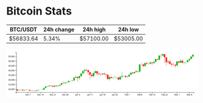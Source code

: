 # Bitcoin Stats

BTC/USDT|24h change|24h high|24h low|
|---|---|---|---|
|$56833.64|5.34%|$57100.00|$53005.00|

<img src="./chart.svg">
